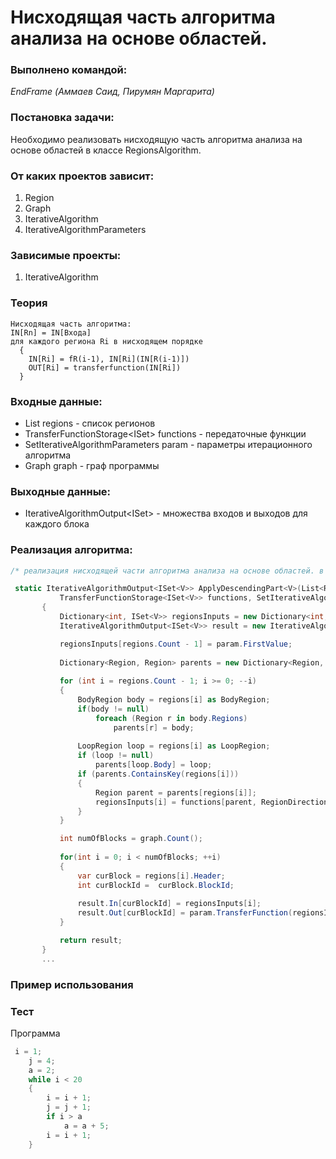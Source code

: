 # Нисходящая часть алгоритма анализа на основе областей.

### Выполнено командой:
*EndFrame (Аммаев Саид,  Пирумян Маргарита)*

### Постановка задачи:
Необходимо реализовать нисходящую часть алгоритма анализа на основе областей в классе RegionsAlgorithm.

### От каких проектов зависит:
1. Region
2. Graph
3. IterativeAlgorithm
4. IterativeAlgorithmParameters

### Зависимые проекты:
1. IterativeAlgorithm

### Теория
```
Нисходящая часть алгоритма:
IN[Rn] = IN[Входа]
для каждого региона Ri в нисходящем порядке
  {
    IN[Ri] = fR(i-1), IN[Ri](IN[R(i-1)])
    OUT[Ri] = transferfunction(IN[Ri])
  }
```

### Входные данные:
 - List<Region> regions - список регионов
 - TransferFunctionStorage<ISet<V>> functions - передаточные функции
 - SetIterativeAlgorithmParameters<V> param - параметры итерационного алгоритма
 - Graph graph - граф программы
 
### Выходные данные:
 - IterativeAlgorithmOutput<ISet<V>> - множества входов и выходов для каждого блока

 ### Реализация алгоритма:

 ``` C#
 /* реализация нисходящей части алгоритма анализа на основе областей. в классе RegionsAlgorithm */
 
  static IterativeAlgorithmOutput<ISet<V>> ApplyDescendingPart<V>(List<Region> regions,
            TransferFunctionStorage<ISet<V>> functions, SetIterativeAlgorithmParameters<V> param, Graph graph)
        {
            Dictionary<int, ISet<V>> regionsInputs = new Dictionary<int, ISet<V>>();
            IterativeAlgorithmOutput<ISet<V>> result = new IterativeAlgorithmOutput<ISet<V>>();

            regionsInputs[regions.Count - 1] = param.FirstValue;
            
            Dictionary<Region, Region> parents = new Dictionary<Region, Region>();
            
            for (int i = regions.Count - 1; i >= 0; --i)
            {
                BodyRegion body = regions[i] as BodyRegion;
                if(body != null)
                    foreach (Region r in body.Regions)
                        parents[r] = body;
                
                LoopRegion loop = regions[i] as LoopRegion;
                if (loop != null)
                    parents[loop.Body] = loop;
                if (parents.ContainsKey(regions[i]))
                {
                    Region parent = parents[regions[i]];
                    regionsInputs[i] = functions[parent, RegionDirection.In, regions[i]](regionsInputs[regions.IndexOf(parent)]);
                }
            }

            int numOfBlocks = graph.Count();
            
            for(int i = 0; i < numOfBlocks; ++i)
            {
                var curBlock = regions[i].Header;
                int curBlockId =  curBlock.BlockId;
                
                result.In[curBlockId] = regionsInputs[i];
                result.Out[curBlockId] = param.TransferFunction(regionsInputs[i], curBlock);
            }

            return result;
        }
        ...
 ``` 
 
### Пример использования

### Тест
Программа
```cs 
 i = 1;
    j = 4;
    a = 2;
    while i < 20
    {  
        i = i + 1;
        j = j + 1;
        if i > a
            a = a + 5;
        i = i + 1;
    }
```

```

```

